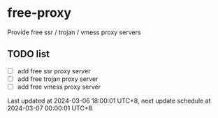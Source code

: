 
# free-proxy
Provide free ssr / trojan / vmess proxy servers


## TODO list
- [ ] add free ssr proxy server
- [ ] add free trojan proxy server
- [ ] add free vmess proxy server

Last updated at 2024-03-06 18:00:01 UTC+8, next update schedule at 2024-03-07 00:00:01 UTC+8

